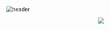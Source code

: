 ![header](https://capsule-render.vercel.app/api?type=waving&color=auto&width=100%&height=300&section=header&text=Hello!%20moon!&fontSize=90&animation=fadeIn&fontAlignY=38&desc=Seonghoo1217's%20GitHub%20Profile&descAlignY=51&descAlign=62)

<p align="center">
    <a href="https://skillicons.dev">
        <img src="https://skillicons.dev/icons?i=js,java,html,css,react,mysql,eclipse&perline=3" />
    </a>
</p>
